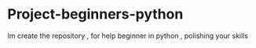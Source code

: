 # Project-beginners-python
Im create the repository , for help  beginner in python , polishing your skills 
